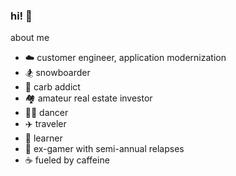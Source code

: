 ### hi! 👋

about me
- ☁️  customer engineer, application modernization
- 🏂 snowboarder
- 🍞 carb addict
- 🏘 amateur real estate investor
- 💃🏻 dancer
- ✈️  traveler
- 📖 learner
- 👾 ex-gamer with semi-annual relapses
- ☕️ fueled by caffeine
